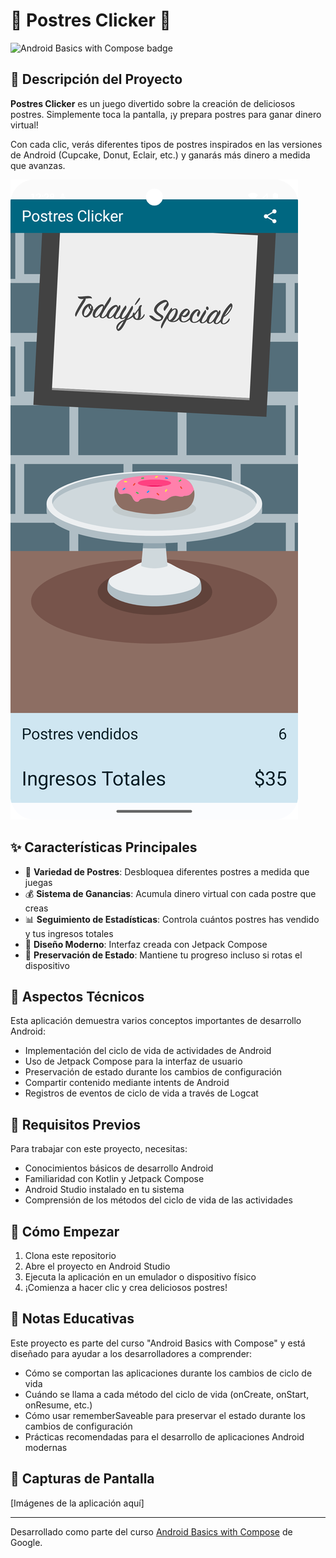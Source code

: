 # 🍰 Postres Clicker 🍩

![Android Basics with Compose badge](https://developer.android.com/courses/android-basics-compose/course-badge.svg)

## 📱 Descripción del Proyecto

**Postres Clicker** es un juego divertido sobre la creación de deliciosos postres. Simplemente toca la pantalla, ¡y prepara postres para ganar dinero virtual! 

Con cada clic, verás diferentes tipos de postres inspirados en las versiones de Android (Cupcake, Donut, Eclair, etc.) y ganarás más dinero a medida que avanzas.

![Captura de pantalla de la aplicación](captura/Screenshot_20250602_212856.png)

## ✨ Características Principales

- 🎂 **Variedad de Postres**: Desbloquea diferentes postres a medida que juegas
- 💰 **Sistema de Ganancias**: Acumula dinero virtual con cada postre que creas
- 📊 **Seguimiento de Estadísticas**: Controla cuántos postres has vendido y tus ingresos totales
- 📱 **Diseño Moderno**: Interfaz creada con Jetpack Compose
- 🔄 **Preservación de Estado**: Mantiene tu progreso incluso si rotas el dispositivo

## 🔧 Aspectos Técnicos

Esta aplicación demuestra varios conceptos importantes de desarrollo Android:

- Implementación del ciclo de vida de actividades de Android
- Uso de Jetpack Compose para la interfaz de usuario
- Preservación de estado durante los cambios de configuración
- Compartir contenido mediante intents de Android
- Registros de eventos de ciclo de vida a través de Logcat

## 🚀 Requisitos Previos

Para trabajar con este proyecto, necesitas:

- Conocimientos básicos de desarrollo Android
- Familiaridad con Kotlin y Jetpack Compose
- Android Studio instalado en tu sistema
- Comprensión de los métodos del ciclo de vida de las actividades

## 🏁 Cómo Empezar

1. Clona este repositorio
2. Abre el proyecto en Android Studio
3. Ejecuta la aplicación en un emulador o dispositivo físico
4. ¡Comienza a hacer clic y crea deliciosos postres!

## 📝 Notas Educativas

Este proyecto es parte del curso "Android Basics with Compose" y está diseñado para ayudar a los desarrolladores a comprender:

- Cómo se comportan las aplicaciones durante los cambios de ciclo de vida
- Cuándo se llama a cada método del ciclo de vida (onCreate, onStart, onResume, etc.)
- Cómo usar rememberSaveable para preservar el estado durante los cambios de configuración
- Prácticas recomendadas para el desarrollo de aplicaciones Android modernas

## 📱 Capturas de Pantalla

[Imágenes de la aplicación aquí]

---

Desarrollado como parte del curso [Android Basics with Compose](https://developer.android.com/courses/android-basics-compose/course) de Google.
